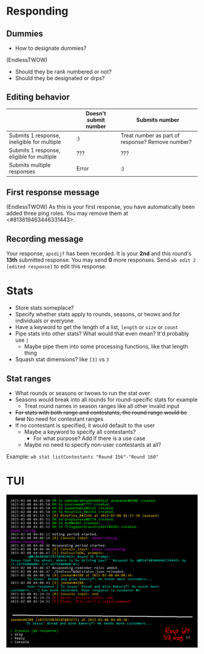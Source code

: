 # Responding
## Dummies
- How to designate dummies?

(EndlessTWOW)
- Should they be rank numbered or not?
- Should they be designated or drps?

## Editing behavior
| | Doesn't submit number | Submits number |
| --- | --- | --- |
| Submits 1 response, ineligible for multiple | :) | Treat number as part of response? Remove number? |
| Submits 1 response, eligible for multiple | ??? | ??? |
| Submits multiple responses | Error | :) |

## First response message
(EndlessTWOW) As this is your first response, you have automatically been added three ping roles. You may remove them at <#813619463446331443>.

## Recording message
Your response, `apsdijf` has been recorded.
It is your **2nd** and this round's **13th** submitted response.
You may send **0** more responses.
Send `wb edit 2 [edited response]` to edit this response.

# Stats
- Store stats someplace?
- Specify whether stats apply to rounds, seasons, or twows and for individuals or everyone
- Have a keyword to get the length of a list, `length` or `size` or `count`
- Pipe stats into other stats? What would that even mean? It'd probably use `|`
	- Maybe pipe them into some processing functions, like that length thing
- Squash stat dimensions? like `[3]` vs `3`

## Stat ranges
- What rounds or seasons or twows to run the stat over
- Seasons would break into all rounds for round-specific stats for example
	- Treat round names in season ranges like all other invalid input
- ~~For stats with both range and contestants, the round range would be first~~ No need for contestant ranges
- If no contestant is specified, it would default to the user
	- Maybe a keyword to specify all contestants?
		- For what purpose? Add if there is a use case
	- Maybe no need to specify non-user contestants at all?

Example: `wb stat listContestants "Round 156"-"Round 160"`

# TUI
![Concept](concept-tui.png)